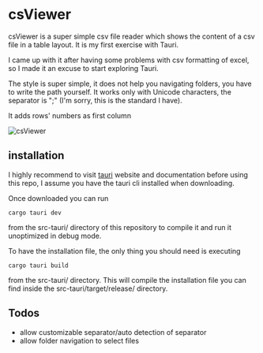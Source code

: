 # csViewer

csViewer is a super simple csv file reader which shows the content of a csv file in a table layout. It is my first exercise with Tauri.

I came up with it after having some problems with csv formatting of excel, so I made it an excuse to start exploring Tauri.

The style is super simple, it does not help you navigating folders, you have to write the path yourself.
It works only with Unicode characters, the separator is ";" (I'm sorry, this is the standard I have).

It adds rows' numbers as first column

![csViewer](https://i.ibb.co/278Cwhw/csViewer.png)

## installation

I highly recommend to visit [tauri](https://tauri.app/v1/guides/getting-started/prerequisites) website and documentation before using this repo, I assume you have the tauri cli installed when downloading.

Once downloaded you can run

```
cargo tauri dev
```

from the src-tauri/ directory of this repository to compile it and run it unoptimized in debug mode.

To have the installation file, the only thing you should need is executing

```
cargo tauri build
```

from the src-tauri/ directory.
This will compile the installation file you can find inside the src-tauri/target/release/ directory.

## Todos

- allow customizable separator/auto detection of separator
- allow folder navigation to select files
